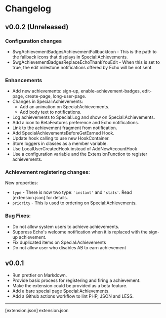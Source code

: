 # Changelog

## v0.0.2 (Unreleased)

### Configuration changes

- $wgAchievementBadgesAchievementFallbackIcon - This is the path to the fallback icons that displays in Special:Achievements.
- $wgAchievementBadgesReplaceEchoThankYouEdit - When this is set to true, the edit milestone notifications offered by Echo will be not sent.

### Enhancements

- Add new achievements: sign-up, enable-achievement-badges, edit-page, create-page, long-user-page.
- Changes in Special:Achievements:
  - Add an animation on Special:Achievements.
  - Add body text to notifications.
- Log achievements to Special:Log and show on Special:Achievements.
- Add a icon to BetaFeatures preference and Echo notifications.
- Link to the achievement fragment from notification.
- Add SpecialAchievementsBeforeGetEarned Hook.
- Update hook calling to use new HookContainer.
- Store loggers in classes as a member variable.
- Use LocalUserCreatedHook instead of AddNewAccountHook
- Use a configuration variable and the ExtensionFunction to register achievements.

### Achievement registering changes:

New properties:
- `type` - There is now two type: `'instant'` and `'stats'`. Read [extension.json] for details.
- `priority` - This is used to ordering on Special:Achievements.

### Bug Fixes:

- Do not allow system users to achieve achievements.
- Suppress Echo's welcome notification when it is replaced with the sign-up achievement.
- Fix duplicated items on Special:Achievements
- Do not allow user who disables AB to earn achievement

## v0.0.1

- Run prettier on Markdown.
- Provide basic process for registering and firing a achievement.
- Make the extension could be provided as a beta feature.
- Add a bare special page Special:Achievements.
- Add a Github actions workflow to lint PHP, JSON and LESS.

---
[extension.json] extension.json

